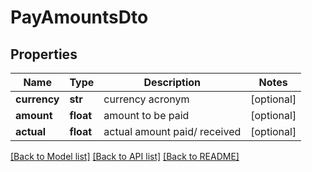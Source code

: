 # PayAmountsDto

## Properties
Name | Type | Description | Notes
------------ | ------------- | ------------- | -------------
**currency** | **str** | currency acronym | [optional] 
**amount** | **float** | amount to be paid | [optional] 
**actual** | **float** | actual amount paid/ received | [optional] 

[[Back to Model list]](../README.md#documentation-for-models) [[Back to API list]](../README.md#documentation-for-api-endpoints) [[Back to README]](../README.md)

